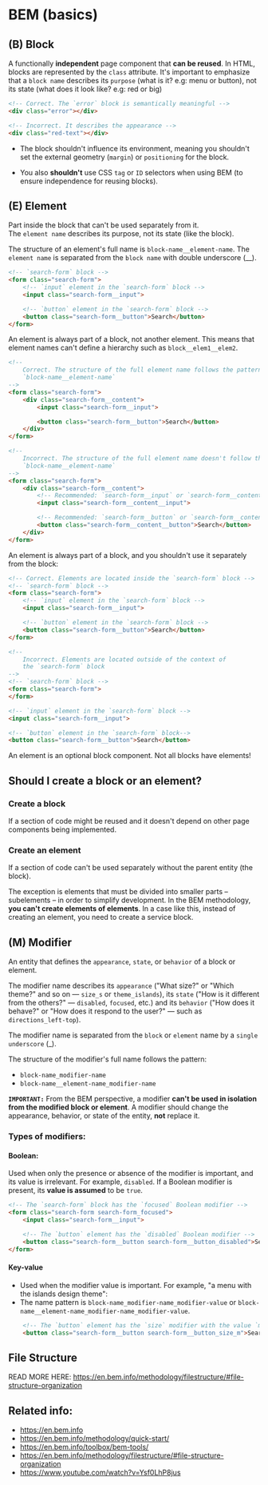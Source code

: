 # BEM (basics)

## (B) Block

A functionally __independent__ page component that __can be reused__. In HTML, blocks are represented by the `class` attribute.
It's important to emphasize that a `block name` describes its `purpose` (what is it? e.g: menu or button), not its state (what does it look like? e.g: red or big)

```html
<!-- Correct. The `error` block is semantically meaningful -->
<div class="error"></div>

<!-- Incorrect. It describes the appearance -->
<div class="red-text"></div>
```

- The block shouldn't influence its environment, meaning you shouldn't set the external geometry (`margin`) or `positioning` for the block.

- You also **shouldn't** use CSS `tag` or `ID` selectors when using BEM (to ensure independence for reusing blocks).



## (E) Element

Part inside the block that can't be used separately from it.  
The `element name` describes its purpose, not its state (like the block).

The structure of an element's full name is `block-name__element-name`. The `element name` is separated from the `block name` with double underscore (__).

```html
<!-- `search-form` block -->
<form class="search-form">
    <!-- `input` element in the `search-form` block -->
    <input class="search-form__input">

    <!-- `button` element in the `search-form` block -->
    <button class="search-form__button">Search</button>
</form>
```


An element is always part of a block, not another element. This means that element names can't define a hierarchy such as `block__elem1__elem2`.

```html
<!--
    Correct. The structure of the full element name follows the pattern:
    `block-name__element-name`
-->
<form class="search-form">
    <div class="search-form__content">
        <input class="search-form__input">

        <button class="search-form__button">Search</button>
    </div>
</form>

<!--
    Incorrect. The structure of the full element name doesn't follow the pattern:
    `block-name__element-name`
-->
<form class="search-form">
    <div class="search-form__content">
        <!-- Recommended: `search-form__input` or `search-form__content-input` -->
        <input class="search-form__content__input">

        <!-- Recommended: `search-form__button` or `search-form__content-button` -->
        <button class="search-form__content__button">Search</button>
    </div>
</form>
```

An element is always part of a block, and you shouldn't use it separately from the block:

```html
<!-- Correct. Elements are located inside the `search-form` block -->
<!-- `search-form` block -->
<form class="search-form">
    <!-- `input` element in the `search-form` block -->
    <input class="search-form__input">

    <!-- `button` element in the `search-form` block -->
    <button class="search-form__button">Search</button>
</form>

<!--
    Incorrect. Elements are located outside of the context of
    the `search-form` block
-->
<!-- `search-form` block -->
<form class="search-form">
</form>

<!-- `input` element in the `search-form` block -->
<input class="search-form__input">

<!-- `button` element in the `search-form` block-->
<button class="search-form__button">Search</button>
```

An element is an optional block component. Not all blocks have elements!

## Should I create a block or an element?

### Create a block
If a section of code might be reused and it doesn't depend on other page components being implemented.

### Create an element
If a section of code can't be used separately without the parent entity (the block).

The exception is elements that must be divided into smaller parts – subelements – in order to simplify development. In the BEM methodology, **you can't create elements of elements**. In a case like this, instead of creating an element, you need to create a service block.


## (M) Modifier

An entity that defines the `appearance`, `state`, or `behavior` of a block or element.

The modifier name describes its `appearance` ("What size?" or "Which theme?" and so on — `size_s` or `theme_islands`), its `state` ("How is it different from the others?" — `disabled`, `focused`, etc.) and its `behavior` ("How does it behave?" or "How does it respond to the user?" — such as `directions_left-top`).

The modifier name is separated from the `block` or `element` name by a `single underscore` (_).

The structure of the modifier's full name follows the pattern:

- `block-name_modifier-name`
- `block-name__element-name_modifier-name`


**`IMPORTANT:`** From the BEM perspective, a modifier **can't be used in isolation from the modified block or element**. A modifier should change the appearance, behavior, or state of the entity, **not** replace it.


### Types of modifiers: 

#### Boolean: 
Used when only the presence or absence of the modifier is important, and its value is irrelevant. For example, `disabled`. If a Boolean modifier is present, its **value is assumed** to be `true`.

```html
<!-- The `search-form` block has the `focused` Boolean modifier -->
<form class="search-form search-form_focused">
    <input class="search-form__input">

    <!-- The `button` element has the `disabled` Boolean modifier -->
    <button class="search-form__button search-form__button_disabled">Search</button>
</form>
```

#### Key-value
- Used when the modifier value is important. For example, "a menu with the islands design theme": 
- The name pattern is `block-name_modifier-name_modifier-value` or `block-name__element-name_modifier-name_modifier-value`.


```html
    <!-- The `button` element has the `size` modifier with the value `m` -->
    <button class="search-form__button search-form__button_size_m">Search</button>
```



## File Structure
READ MORE HERE: https://en.bem.info/methodology/filestructure/#file-structure-organization


## Related info:
- https://en.bem.info
- https://en.bem.info/methodology/quick-start/
- https://en.bem.info/toolbox/bem-tools/
- https://en.bem.info/methodology/filestructure/#file-structure-organization
- https://www.youtube.com/watch?v=Ysf0LhP8jus